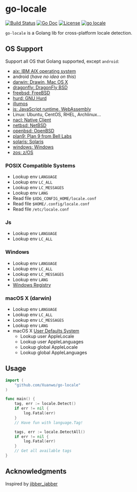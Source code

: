 # go-locale

[![Build Status](https://github.com/Xuanwo/go-locale/workflows/Test/badge.svg?branch=master)](https://github.com/Xuanwo/go-locale/actions?query=workflow%3A%22Test%22)
[![Go Doc](https://pkg.go.dev/badge/github.com/Xuanwo/go-locale)](https://pkg.go.dev/github.com/Xuanwo/go-locale)
[![License](https://img.shields.io/badge/license-apache%20v2-blue.svg)](https://github.com/Xuanwo/go-locale/blob/master/LICENSE)
[![go locale](https://img.shields.io/matrix/xuanwo_go-locale:matrix.org.svg?label=%23xuanwo_go-locale%3Amatrix.org&logo=matrix&server_fqdn=matrix.org)](https://matrix.to/#/#xuanwo_go-locale:matrix.org)

`go-locale` is a Golang lib for cross-platform locale detection.

## OS Support

Support all OS that Golang supported, except `android`:

- [aix: IBM AIX operating system](https://www.ibm.com/it-infrastructure/power/os/aix)
- android (*have no idea on this*)
- [darwin: Drawin, Mac OS X](https://opensource.apple.com/)
- [dragonfly: DragonFly BSD](https://www.dragonflybsd.org/)
- [freebsd: FreeBSD](https://www.freebsd.org/)
- [hurd: GNU Hurd](https://en.wikipedia.org/wiki/GNU_Hurd)
- [illumos](https://illumos.org/)
- [js: JavaScript runtime, WebAssembly](https://webassembly.org/)
- Linux: Ubuntu, CentOS, RHEL, Archlinux...
- [nacl: Native Client](https://developer.chrome.com/native-client)
- [netbsd: NetBSD](https://www.netbsd.org/)
- [openbsd: OpenBSD](https://www.openbsd.org/)
- [plan9: Plan 9 from Bell Labs](https://9p.io/plan9/)
- [solaris: Solaris](https://www.oracle.com/solaris)
- [windows: Windows](https://www.microsoft.com/en-us/windows/)
- [zos: z/OS](https://www.ibm.com/it-infrastructure/z/zos)

### POSIX Compatible Systems

- Lookup env `LANGUAGE`
- Lookup env `LC_ALL`
- Lookup env `LC_MESSAGES`
- Lookup env `LANG`
- Read file `$XDG_CONFIG_HOME/locale.conf`
- Read file `$HOME/.config/locale.conf`
- Read file `/etc/locale.conf`

### Js

- Lookup env `LANGUAGE`
- Lookup env `LC_ALL`

### Windows

- Lookup env `LANGUAGE`
- Lookup env `LC_ALL`
- Lookup env `LC_MESSAGES`
- Lookup env `LANG`
- [Windows Registry](https://renenyffenegger.ch/notes/Windows/registry/tree/HKEY_CURRENT_USER/Control-Panel/International/index)

### macOS X (darwin)

- Lookup env `LANGUAGE`
- Lookup env `LC_ALL`
- Lookup env `LC_MESSAGES`
- Lookup env `LANG`
- macOS X [User Defaults System](https://developer.apple.com/library/archive/documentation/Cocoa/Conceptual/UserDefaults/AboutPreferenceDomains/AboutPreferenceDomains.html)
  - Lookup user AppleLocale
  - Lookup user AppleLanguages
  - Lookup global AppleLocale
  - Lookup global AppleLanguages

## Usage

```go
import (
    "github.com/Xuanwo/go-locale"
)

func main() {
    tag, err := locale.Detect()
    if err != nil {
        log.Fatal(err)
    }
    // Have fun with language.Tag!

    tags, err := locale.DetectAll()
    if err != nil {
        log.Fatal(err)
    }
    // Get all available tags
}
```

## Acknowledgments

Inspired by [jibber_jabber](https://github.com/cloudfoundry-attic/jibber_jabber)
